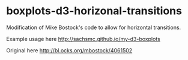 boxplots-d3-horizonal-transitions
=================================

Modification of Mike Bostock's code to allow for horizontal transitions. 

Example usage here http://sachsmc.github.io/my-d3-boxplots 

Original here http://bl.ocks.org/mbostock/4061502
